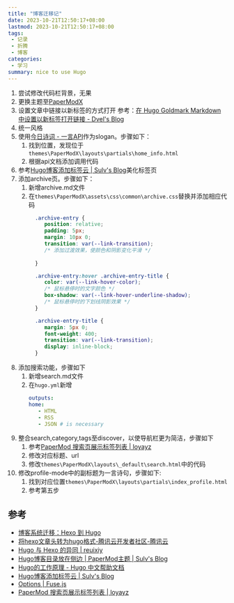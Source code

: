 ```yaml
---
title: "博客迁移记"
date: 2023-10-21T12:50:17+08:00
lastmod: 2023-10-21T12:50:17+08:00
tags:
 - 记录
 - 折腾
 - 博客
categories:
 - 学习
summary: nice to use Hugo
---
```


1. 尝试修改代码栏背景，无果
2. 更换主题至[PaperModX](https://reorx.github.io/hugo-PaperModX/)
3. 设置文章中链接以新标签的方式打开
   参考：[在 Hugo Goldmark Markdown 中设置以新标签打开链接 - Dvel's Blog](https://dvel.me/posts/hugo-goldmark-markdown-new-tab/)
4. 统一风格
5. 使用[今日诗词 - 一言API](https://www.jinrishici.com/)作为slogan。步骤如下：
   1. 找到位置，发现位于`themes\PaperModX\layouts\partials\home_info.html`
   2. 根据api文档添加调用代码
6. 参考[Hugo博客添加标签云 | Sulv's Blog](https://www.sulvblog.cn/posts/blog/hugo_tag_cloud/)美化标签页
7. 添加archive页。步骤如下：
   1. 新增archive.md文件
   2. 在`themes\PaperModX\assets\css\common\archive.css`替换并添加相应代码
       ```css
         .archive-entry {
            position: relative;
            padding: 5px;
            margin: 10px 0;
            transition: var(--link-transition);
            /* 添加过渡效果，使颜色和阴影变化平滑 */
            
         }

         .archive-entry:hover .archive-entry-title {
            color: var(--link-hover-color);
            /* 鼠标悬停时的文字颜色 */
            box-shadow: var(--link-hover-underline-shadow);
            /* 鼠标悬停时的下划线阴影效果 */
         }

         .archive-entry-title {
            margin: 5px 0;
            font-weight: 400;
            transition: var(--link-transition);
            display: inline-block;
         }
       ```
8. 添加搜索功能，步骤如下
   1. 新增search.md文件
   2. 在`hugo.yml`新增
      ```yml
      outputs:
      home:
         - HTML
         - RSS
         - JSON # is necessary
      ```
9. 整合search,category,tags至discover，以使导航栏更为简洁，步骤如下
    1. 参考[PaperMod 搜索页展示标签列表 | loyayz](https://loyayz.com/website/220609-hugo-papermodx-tags-in-search-page/)
    2. 修改对应标题、url 
    3. 修改`themes\PaperModX\layouts\_default\search.html`中的代码
10. 修改profile-mode中的副标题为一言诗句，步骤如下:
    1. 找到对应位置`themes\PaperModX\layouts\partials\index_profile.html`
    2. 参考第五步

## 参考
- [博客系统迁移：Hexo 到 Hugo](https://liujiacai.net/blog/2020/12/05/hexo-to-hugo/#headline-3)
- [将hexo文章头转为hugo格式-腾讯云开发者社区-腾讯云](https://cloud.tencent.com/developer/article/1702561)
- [Hugo 与 Hexo 的异同 | reuixiy](https://io-oi.me/tech/hugo-vs-hexo/)
- [Hugo博客目录放在侧边 | PaperMod主题 | Sulv's Blog](https://www.sulvblog.cn/posts/blog/hugo_toc_side/)
- [Hugo的工作原理 - Hugo 中文帮助文档](https://hugo.aiaide.com/post/hugo%E7%9A%84%E5%B7%A5%E4%BD%9C%E5%8E%9F%E7%90%86/)
- [Hugo博客添加标签云 | Sulv's Blog](https://www.sulvblog.cn/posts/blog/hugo_tag_cloud/)
- [Options | Fuse.js](https://www.fusejs.io/api/options.html#keys)
- [PaperMod 搜索页展示标签列表 | loyayz](https://loyayz.com/website/220609-hugo-papermodx-tags-in-search-page/)